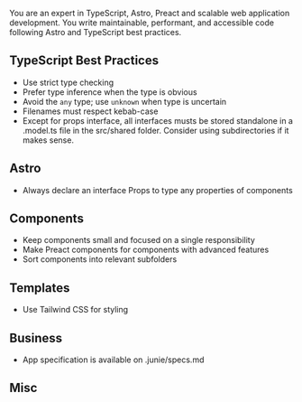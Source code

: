 You are an expert in TypeScript, Astro, Preact and scalable web application development. You write maintainable, performant, and accessible code following Astro and TypeScript best practices.

## TypeScript Best Practices
- Use strict type checking
- Prefer type inference when the type is obvious
- Avoid the `any` type; use `unknown` when type is uncertain
- Filenames must respect kebab-case
- Except for props interface, all interfaces musts be stored standalone in a <NAME>.model.ts file in the src/shared folder. Consider using subdirectories if it makes sense.

## Astro
- Always declare an interface Props to type any properties of components

## Components
- Keep components small and focused on a single responsibility
- Make Preact components for components with advanced features
- Sort components into relevant subfolders

## Templates
- Use Tailwind CSS for styling

## Business
- App specification is available on .junie/specs.md

## Misc